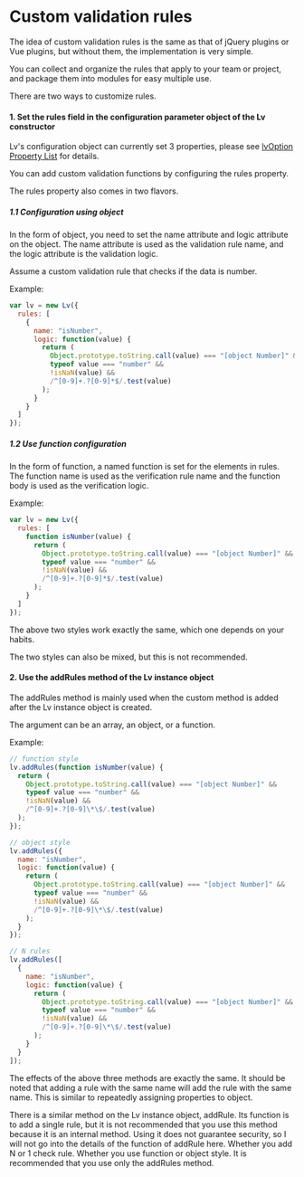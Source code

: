 # Custom validation rules

The idea of ​​custom validation rules is the same as that of jQuery plugins or Vue plugins, but without them, the implementation is very simple.

You can collect and organize the rules that apply to your team or project, and package them into modules for easy multiple use.

There are two ways to customize rules.

#### 1. Set the rules field in the configuration parameter object of the Lv constructor

Lv's configuration object can currently set 3 properties, please see [lvOption Property List](/api/config-object.md) for details.

You can add custom validation functions by configuring the rules property.

The rules property also comes in two flavors.

##### 1.1 Configuration using object

In the form of object, you need to set the name attribute and logic attribute on the object. The name attribute is used as the validation rule name, and the logic attribute is the validation logic.

Assume a custom validation rule that checks if the data is number.

Example:

```js
var lv = new Lv({
  rules: [
    {
      name: "isNumber",
      logic: function(value) {
        return (
          Object.prototype.toString.call(value) === "[object Number]" &&
          typeof value === "number" &&
          !isNaN(value) &&
          /^[0-9]+.?[0-9]*$/.test(value)
        );
      }
    }
  ]
});
```

##### 1.2 Use function configuration

In the form of function, a named function is set for the elements in rules. The function name is used as the verification rule name and the function body is used as the verification logic.

Example:

```js
var lv = new Lv({
  rules: [
    function isNumber(value) {
      return (
        Object.prototype.toString.call(value) === "[object Number]" &&
        typeof value === "number" &&
        !isNaN(value) &&
        /^[0-9]+.?[0-9]*$/.test(value)
      );
    }
  ]
});
```

The above two styles work exactly the same, which one depends on your habits.

The two styles can also be mixed, but this is not recommended.

#### 2. Use the addRules method of the Lv instance object

The addRules method is mainly used when the custom method is added after the Lv instance object is created.

The argument can be an array, an object, or a function.

Example:

```js
// function style
lv.addRules(function isNumber(value) {
  return (
    Object.prototype.toString.call(value) === "[object Number]" &&
    typeof value === "number" &&
    !isNaN(value) &&
    /^[0-9]+.?[0-9]\*\$/.test(value)
  );
});

// object style
lv.addRules({
  name: "isNumber",
  logic: function(value) {
    return (
      Object.prototype.toString.call(value) === "[object Number]" &&
      typeof value === "number" &&
      !isNaN(value) &&
      /^[0-9]+.?[0-9]\*\$/.test(value)
    );
  }
});

// N rules
lv.addRules([
  {
    name: "isNumber",
    logic: function(value) {
      return (
        Object.prototype.toString.call(value) === "[object Number]" &&
        typeof value === "number" &&
        !isNaN(value) &&
        /^[0-9]+.?[0-9]\*\$/.test(value)
      );
    }
  }
]);
```

The effects of the above three methods are exactly the same. It should be noted that adding a rule with the same name will add the rule with the same name. This is similar to repeatedly assigning properties to object.

There is a similar method on the Lv instance object, addRule. Its function is to add a single rule, but it is not recommended that you use this method because it is an internal method. Using it does not guarantee security, so I will not go into the details of the function of addRule here. Whether you add N or 1 check rule. Whether you use function or object style. It is recommended that you use only the addRules method.
